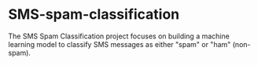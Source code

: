# SMS-spam-classification
The SMS Spam Classification project focuses on building a machine learning model to classify SMS messages as either "spam" or "ham" (non-spam). 

